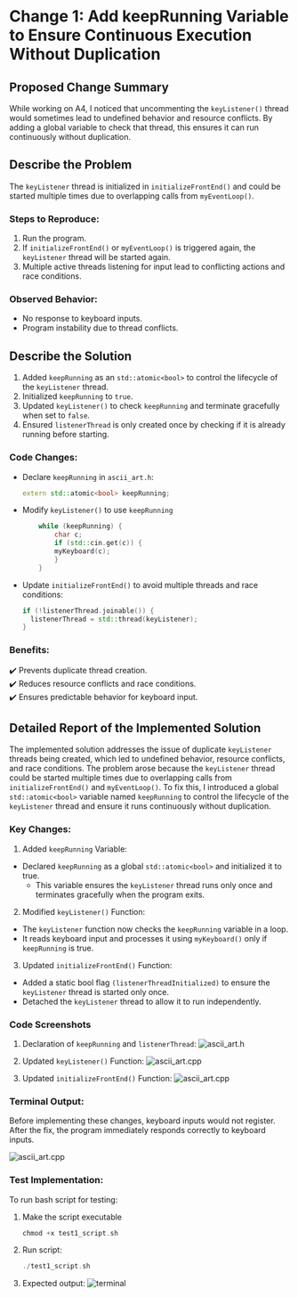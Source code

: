 
# Change 1: Add keepRunning Variable to Ensure Continuous Execution Without Duplication

## Proposed Change Summary

While working on A4, I noticed that uncommenting the `keyListener()` thread would sometimes lead to undefined behavior and resource conflicts. By adding a global variable to check that thread, this ensures it can run continuously without duplication.

## Describe the Problem

The `keyListener` thread is initialized in `initializeFrontEnd()` and could be started multiple times due to overlapping calls from `myEventLoop()`.

### Steps to Reproduce:

1. Run the program.
2. If `initializeFrontEnd()` or `myEventLoop()` is triggered again, the `keyListener` thread will be started again.
3. Multiple active threads listening for input lead to conflicting actions and race conditions.

### Observed Behavior:

- No response to keyboard inputs.
- Program instability due to thread conflicts.

## Describe the Solution

1. Added `keepRunning` as an `std::atomic<bool>` to control the lifecycle of the `keyListener` thread.
2. Initialized `keepRunning` to `true`.
3. Updated `keyListener()` to check `keepRunning` and terminate gracefully when set to `false`.
4. Ensured `listenerThread` is only created once by checking if it is already running before starting.

### Code Changes:

- Declare `keepRunning` in `ascii_art.h`:
  ```cpp
  extern std::atomic<bool> keepRunning;
- Modify `keyListener()` to use `keepRunning`
    ```cpp
        while (keepRunning) { 
            char c;
            if (std::cin.get(c)) {
            myKeyboard(c);
            }
        }
- Update `initializeFrontEnd()` to avoid multiple threads and race conditions:
    ```cpp
    if (!listenerThread.joinable()) {
      listenerThread = std::thread(keyListener);
    }
### Benefits:

✔️ Prevents duplicate thread creation.  
✔️ Reduces resource conflicts and race conditions.  
✔️ Ensures predictable behavior for keyboard input.  

## Detailed Report of the Implemented Solution

The implemented solution addresses the issue of duplicate `keyListener` threads being created, which led to undefined behavior, resource conflicts, and race conditions. The problem arose because the `keyListener` thread could be started multiple times due to overlapping calls from `initializeFrontEnd()` and `myEventLoop()`. To fix this, I introduced a global `std::atomic<bool>` variable named `keepRunning` to control the lifecycle of the `keyListener` thread and ensure it runs continuously without duplication.

### Key Changes:

1. Added `keepRunning` Variable:
- Declared `keepRunning` as a global `std::atomic<bool>` and initialized it to true.
    - This variable ensures the `keyListener` thread runs only once and terminates gracefully when the program exits.
2. Modified `keyListener()` Function:
- The `keyListener` function now checks the `keepRunning` variable in a loop.
- It reads keyboard input and processes it using `myKeyboard()` only if `keepRunning` is true.
3. Updated `initializeFrontEnd()` Function:
- Added a static bool flag `(listenerThreadInitialized)` to ensure the `keyListener` thread is started only once.
- Detached the `keyListener` thread to allow it to run independently.

### Code Screenshots

1. Declaration of `keepRunning` and `listenerThread`:
![ascii_art.h](image1.png "keepRunning and listenerThread in ascii_art.h")

2. Updated `keyListener()` Function:
![ascii_art.cpp](image2.png "check keepRunning in keyListener")

3. Updated `initializeFrontEnd()` Function:
![ascii_art.cpp](image3.png "bool flag listenerThreadInitialized to check for duplicate threading.")

### Terminal Output:

Before implementing these changes, keyboard inputs would not register. After the fix, the program immediately responds correctly to keyboard inputs.

![ascii_art.cpp](image4.png "Program exits immediately upon 'esc'.")

### Test Implementation:

To run bash script for testing:
1. Make the script executable
    ```cpp
    chmod +x test1_script.sh
2. Run script:
    ```cpp
    ./test1_script.sh
3. Expected output:
![terminal](image5.png "Terminal output showing successful completion.")
